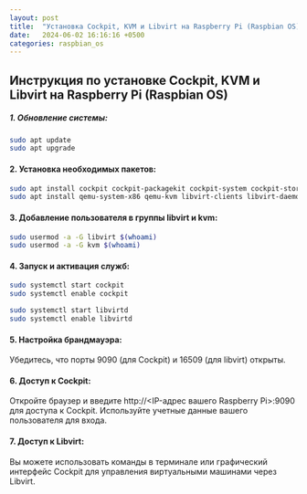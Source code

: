 ```yaml
---
layout: post
title:  "Установка Cockpit, KVM и Libvirt на Raspberry Pi (Raspbian OS)"
date:   2024-06-02 16:16:16 +0500
categories: raspbian_os
--- 
```


## Инструкция по установке Cockpit, KVM и Libvirt на Raspberry Pi (Raspbian OS)


##### 1. Обновление системы:
```bash
sudo apt update
sudo apt upgrade
```
#### 2. Установка необходимых пакетов:
```bash
sudo apt install cockpit cockpit-packagekit cockpit-system cockpit-storaged cockpit-networkmanager cockpit-machines
sudo apt install qemu-system-x86 qemu-kvm libvirt-clients libvirt-daemon-system bridge-utils virtinst
```
#### 3. Добавление пользователя в группы libvirt и kvm:
```bash
sudo usermod -a -G libvirt $(whoami)
sudo usermod -a -G kvm $(whoami)
```
#### 4. Запуск и активация служб:
```bash
sudo systemctl start cockpit
sudo systemctl enable cockpit

sudo systemctl start libvirtd
sudo systemctl enable libvirtd
```
#### 5. Настройка брандмауэра:
Убедитесь, что порты 9090 (для Cockpit) и 16509 (для libvirt) открыты.

#### 6. Доступ к Cockpit:
Откройте браузер и введите http://<IP-адрес вашего Raspberry Pi>:9090 для доступа к Cockpit. Используйте учетные данные вашего пользователя для входа.

#### 7. Доступ к Libvirt:
Вы можете использовать команды в терминале или графический интерфейс Cockpit для управления виртуальными машинами через Libvirt.